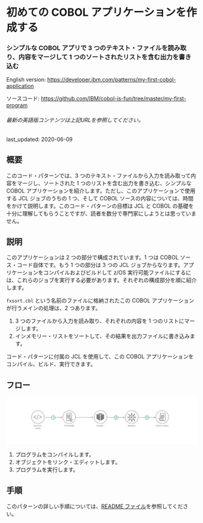 # 初めての COBOL アプリケーションを作成する

### シンプルな COBOL アプリで 3 つのテキスト・ファイルを読み取り、内容をマージして 1 つのソートされたリストを含む出力を書き込む

English version: https://developer.ibm.com/patterns/my-first-cobol-application
  
ソースコード: https://github.com/IBM/cobol-is-fun/tree/master/my-first-program

###### 最新の英語版コンテンツは上記URLを参照してください。
last_updated: 2020-06-09

 
## 概要

このコード・パターンでは、3 つのテキスト・ファイルから入力を読み取って内容をマージし、ソートされた 1 つのリストを含む出力を書き込む、シンプルな COBOL アプリケーションを紹介します。ただし、このアプリケーションで使用する JCL ジョブのうちの 1 つ、そして COBOL ソースの内容については、時間をかけて説明します。このコード・パターンの目標は JCL と COBOL の基礎を十分に理解してもらうことですが、読者を数分で専門家にしようとは思っていません。

## 説明

このアプリケーションは 2 つの部分で構成されています。1 つは COBOL ソース・コード自体です。もう 1 つの部分は 3 つの JCL ジョブからなります。アプリケーションをコンパイルおよびビルドして z/OS 実行可能ファイルにするには、これらのジョブを実行する必要があります。それぞれの構成部分を順に紹介します。

`fxsort.cbl` という名前のファイルに格納されたこの COBOL アプリケーションが行うメインの処理は、2 つあります。

1. 3 つのファイルから入力を読み取り、それぞれの内容を 1 つのリストにマージします。
1. インメモリー・リストをソートして、その結果を出力ファイルに書き込みます。

コード・パターンに付属の JCL を使用して、この COBOL アプリケーションをコンパイル、ビルド、実行できます。

## フロー
![フロー](./images/flow2.png)

1. プログラムをコンパイルします。
1. オブジェクトをリンク・エディットします。
1. プログラムを実行します。

## 手順

このパターンの詳しい手順については、[README ファイル](https://github.com/IBM/cobol-is-fun/blob/master/my-first-program/README.md)を参照してください。
